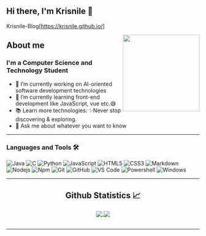 ## Hi there, I'm Krisnile 👋
Krisnile-Blog[https://krisnile.github.io/]

<img align='right' src='https://user-images.githubusercontent.com/5713670/87202985-820dcb80-c2b6-11ea-9f56-7ec461c497c3.gif' width='200'>

## About me
### I'm a Computer Science and Technology Student 

- 🔭 I’m currently working on AI-oriented software development technologies
- 🌱 I’m currently learning front-end development like JavaScript, vue etc.😅
- 📚 Learn more technologies: ✨Never stop discovering & exploring.
- 💬 Ask me about whatever you want to know

---

### Languages and Tools 🛠 

![Java](http://img.shields.io/badge/-Java-5B4638?style=flat-square&logo=java&logoColor=ffffff)
![C](http://img.shields.io/badge/-C-A8B9CC?style=flat-square&logo=c&logoColor=ffffff)
![Python](http://img.shields.io/badge/-Python-3776AB?style=flat-square&logo=python&logoColor=ffffff)
![JavaScript](https://img.shields.io/badge/-JavaScript-%23F7DF1C?style=flat-square&logo=javascript&logoColor=000000&labelColor=%23F7DF1C&color=%23FFCE5A)
![HTML5](https://img.shields.io/badge/-HTML5-%23E44D27?style=flat-square&logo=html5&logoColor=ffffff)
![CSS3](https://img.shields.io/badge/-CSS3-%231572B6?style=flat-square&logo=css3)
![Markdown](https://img.shields.io/badge/-Markdown-000000?style=flat-square&logo=markdown)
![Nodejs](https://img.shields.io/badge/-Nodejs-339933?style=flat-square&logo=Node.js&logoColor=ffffff)
![Npm](https://img.shields.io/badge/-npm-CB3837?style=flat-square&logo=npm)
![Git](https://img.shields.io/badge/-Git-%23F05032?style=flat-square&logo=git&logoColor=%23ffffff)
![GitHub](https://img.shields.io/badge/-GitHub-181717?style=flat-square&logo=github)
![VS Code](http://img.shields.io/badge/-VS%20Code-007ACC?style=flat-square&logo=visual-studio-code&logoColor=ffffff)
![Powershell](http://img.shields.io/badge/-Powershell-5391FE?style=flat-square&logo=powershell&logoColor=ffffff)
![Windows](http://img.shields.io/badge/-Windows-0078D6?style=flat-square&logo=windows&logoColor=ffffff)

---

<h2 align="center"> Github Statistics 📈 </h2>
  
<div align="center"> 
     <a href="">
      <img align="center" src="https://github-readme-stats-sigma-five.vercel.app/api?username=Krisnile&show_icons=true&include_all_commits=true&count_private=true&theme=tokyonight&line_height=40" tyle="width: 60%; height: auto;" />
    </a>
    <a href="">
      <img align="center" src="https://github-readme-stats.vercel.app/api/top-langs/?username=Krisnile&theme=tokyonight&line_height=40&hide=css" tyle="width: 40%; height: auto;" />
    </a>
</div>

<br/>

---

<!--
**Krisnile/Krisnile** is a ✨ _special_ ✨ repository because its `README.md` (this file) appears on your GitHub profile.

Here are some ideas to get you started:

- 🔭 I’m currently working on ...
- 🌱 I’m currently learning ...
- 👯 I’m looking to collaborate on ...
- 🤔 I’m looking for help with ...
- 💬 Ask me about ...
- 📫 How to reach me: ...
- 😄 Pronouns: ...
- ⚡ Fun fact: ...
-->
